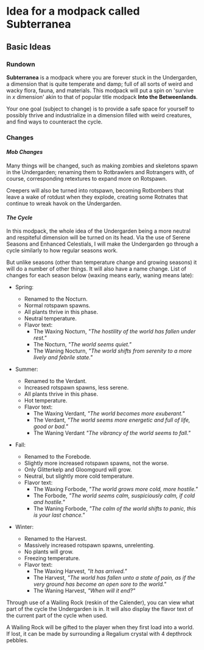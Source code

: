 # Idea for a modpack called Subterranea
## Basic Ideas
### Rundown
**Subterranea** is a modpack where you are forever stuck in the Undergarden, a dimension that is quite temperate and damp; full of all sorts of weird and wacky flora, fauna, and materials. This modpack will put a spin on 'survive in *x* dimension' akin to that of popular title modpack **Into the Betweenlands**.

Your one goal (subject to change) is to provide a safe space for yourself to possibly thrive and industrialize in a dimension filled with weird creatures, and find ways to counteract the cycle.

### Changes
#### *Mob Changes*
Many things will be changed, such as making zombies and skeletons spawn in the Undergarden; renaming them to Rotbrawlers and Rotrangers with, of course, corresponding retextures to expand more on Rotspawn.

Creepers will also be turned into rotspawn, becoming Rotbombers that leave a wake of rotdust when they explode, creating some Rotnates that continue to wreak havok on the Undergarden.

#### *The Cycle*
In this modpack, the whole idea of the Undergarden being a more neutral and respiteful dimension will be turned on its head. Via the use of Serene Seasons and Enhanced Celestials, I will make the Undergarden go through a cycle similarly to how regular seasons work. 

But unlike seasons (other than temperature change and growing seasons) it will do a number of other things. It will also have a name change. List of changes for each season below (waxing means early, waning means late):
- Spring:
    - Renamed to the Nocturn.
    - Normal rotspawn spawns.
    - All plants thrive in this phase.
    - Neutral temperature.
    - Flavor text:
        - The Waxing Nocturn, *"The hostility of the world has fallen under rest."*
        - The Nocturn, *"The world seems quiet."*
        - The Waning Nocturn, *"The world shifts from serenity to a more lively and febrile state."*

- Summer:
    - Renamed to the Verdant.
    - Increased rotspawn spawns, less serene.
    - All plants thrive in this phase.
    - Hot temperature.
    - Flavor text:
        - The Waxing Verdant, *"The world becomes more exuberant."*
        - The Verdant, *"The world seems more energetic and full of life, good or bad."*
        - The Waning Verdant *"The vibrancy of the world seems to fall."*

- Fall:
    - Renamed to the Forebode.
    - Slightly more increased rotspawn spawns, not the worse.
    - Only Glitterkelp and Gloomgourd will grow.
    - Neutral, but slightly more cold temperature.
    - Flavor text:
        - The Waxing Forbode, *"The world grows more cold, more hostile."*
        - The Forbode, *"The world seems calm, suspiciously calm, if cold and hostile."*
        - The Waning Forbode, *"The calm of the world shifts to panic, this is your last chance."*

- Winter:
    - Renamed to the Harvest.
    - Massively increased rotspawn spawns, unrelenting.
    - No plants will grow.
    - Freezing temperature.
    - Flavor text:
        - The Waxing Harvest, *"It has arrived."*
        - The Harvest, *"The world has fallen unto a state of pain, as if the very ground has become an open sore to the world."*
        - The Waning Harvest, *"When will it end?"*

Through use of a Wailing Rock (reskin of the Calender), you can view what part of the cycle the Undergarden is in. It will also display the flavor text of the current part of the cycle when used.

A Wailing Rock will be gifted to the player when they first load into a world. If lost, it can be made by surrounding a Regalium crystal with 4 depthrock pebbles.
